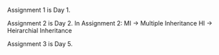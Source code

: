 Assignment 1 is Day 1.

Assignment 2 is Day 2.
In Assignment 2:
MI -> Multiple Inheritance
HI -> Heirarchial Inheritance

Assignment 3 is Day 5.

